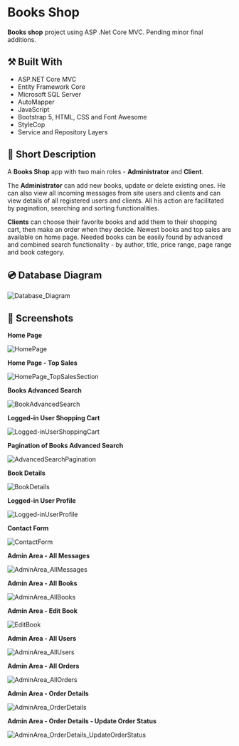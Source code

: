 # Books Shop

**Books shop** project using ASP .Net Core MVC. Pending minor final additions.

## :hammer_and_pick: Built With

- ASP.NET Core MVC
- Entity Framework Core
- Microsoft SQL Server
- AutoMapper
- JavaScript
- Bootstrap 5, HTML, CSS and Font Awesome
- StyleCop
- Service and Repository Layers

## :bookmark_tabs: Short Description

A **Books Shop** app with two main roles - **Administrator** and **Client**.

The **Administrator** can add new books, update or delete existing ones. He can also view all incoming messages from site users and clients and can view details of all registered users and clients. All his action are facilitated by pagination, searching and sorting functionalities.

**Clients** can choose their favorite books and add them to their shopping cart, then make an order when they decide. Newest books and top sales are available on home page. Needed books can be easily found by advanced and combined search functionality - by author, title, price range, page range and book category.


## :cd: Database Diagram

![Database_Diagram](https://github.com/IvaSabotinova/BookShop/assets/96121572/9b59a8d2-40fb-4cab-9e43-bc421d8c5fd0)

## :camera_flash: Screenshots

**Home Page**

![HomePage](https://github.com/IvaSabotinova/BookShop/assets/96121572/56b37860-3d65-4fbd-803d-88f93fb54c4b)

**Home Page - Top Sales**

![HomePage_TopSalesSection](https://github.com/IvaSabotinova/BookShop/assets/96121572/c5a20dbe-d46c-4a61-a525-6b54707f34b2)

**Books Advanced Search**

![BookAdvancedSearch](https://github.com/IvaSabotinova/BookShop/assets/96121572/467ab811-24be-4a31-9a31-5fe0a3cc3aec)

**Logged-in User Shopping Cart**

![Logged-inUserShoppingCart](https://github.com/IvaSabotinova/BookShop/assets/96121572/5fe0d6b3-4a11-4a33-b103-84a3a0fa6f83)

**Pagination of Books Advanced Search**

![AdvancedSearchPagination](https://github.com/IvaSabotinova/BookShop/assets/96121572/dfd71c10-c24c-4d31-aee1-ce8b418db87c)

**Book Details**

![BookDetails](https://github.com/IvaSabotinova/BookShop/assets/96121572/b2affb67-cf1f-42a0-853e-8bf4b3f2a07b)

**Logged-in User Profile**

![Logged-inUserProfile](https://github.com/IvaSabotinova/BookShop/assets/96121572/931c563a-e7ff-4e90-b0ed-a9390fe2c98d)

**Contact Form**

![ContactForm](https://github.com/IvaSabotinova/BookShop/assets/96121572/fbb6f79b-d837-46e7-9640-62a15c7afe8b)

**Admin Area - All Messages**

![AdminArea_AllMessages](https://github.com/IvaSabotinova/BookShop/assets/96121572/e1af32f3-e866-43b2-9c01-bb2c6f8694f9)

**Admin Area - All Books**

![AdminArea_AllBooks](https://github.com/IvaSabotinova/BookShop/assets/96121572/1a179c51-045f-444d-bdd4-6c7f8c5013a9)

**Admin Area - Edit Book**

![EditBook](https://github.com/IvaSabotinova/BookShop/assets/96121572/22a27b53-37f3-442b-b2d7-eb68f7531f9d)

**Admin Area - All Users**

![AdminArea_AllUsers](https://github.com/IvaSabotinova/BookShop/assets/96121572/f6162240-bc5c-44e6-a7d7-a8e36029a55c)

**Admin Area - All Orders**

![AdminArea_AllOrders](https://github.com/IvaSabotinova/BookShop/assets/96121572/e1157f63-2dac-4472-b9bd-9b1a612e6325)

**Admin Area - Order Details**

![AdminArea_OrderDetails](https://github.com/IvaSabotinova/BookShop/assets/96121572/4a5591d4-6b2a-4fc0-bf9f-577e2004c684)

**Admin Area - Order Details - Update Order Status**

![AdminArea_OrderDetails_UpdateOrderStatus](https://github.com/IvaSabotinova/BookShop/assets/96121572/4e144e6d-dfca-404a-a044-b66c2610466b)







